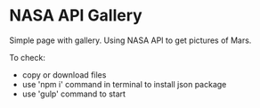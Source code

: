 # NASA API Gallery

Simple page with gallery.
Using NASA API to get pictures of Mars.

To check:
- copy or download files
- use 'npm i' command in terminal to install json package
- use 'gulp' command to start
